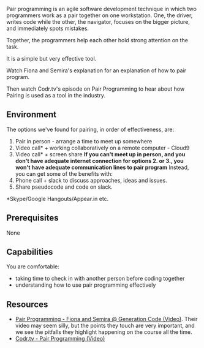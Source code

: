 Pair programming is an agile software development technique in which two programmers work as a pair together on one workstation. One, the driver, writes code while the other, the navigator, focuses on the bigger picture, and immediately spots mistakes.

Together, the programmers help each other hold strong attention on the task.

It is a simple but very effective tool.

Watch Fiona and Semira's explanation for an explanation of how to pair program.

Then watch Codr.tv's episode on Pair Programming to hear about how Pairing is used as a tool in the industry.

## Environment
The options we've found for pairing, in order of effectiveness, are:

1. Pair in person - arrange a time to meet up somewhere
2. Video call* + working collaboratively on a remote computer - Cloud9
3. Video call* + screen share
**If you can't meet up in person, and you don't have adequate internet connection for options 2. or 3., you won't have adequate communication lines to pair program**
Instead, you can get some of the benefits with:
4. Phone call + slack to discuss approaches, ideas and issues.
5. Share pseudocode and code on slack.

*Skype/Google Hangouts/Appear.in etc.

## Prerequisites

None

## Capabilities
You are comfortable:

 - taking time to check in with another person before coding together
 - understanding how to use pair programming effectively

## Resources
 - [Pair Programming - Fiona and Semira @ Generation Code (Video)](https://www.youtube.com/watch?v=vgkahOzFH2Q). Their video may seem silly, but the points they touch are very important, and we see the pitfalls they highlight happening on the course all the time.
 - [Codr.tv - Pair Programming (Video)](https://www.youtube.com/watch?v=5ySLQ5_cQ34)


